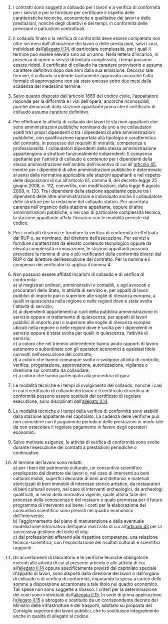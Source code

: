 1. I contratti sono soggetti a collaudo per i lavori e a verifica di conformità per i servizi e per le forniture per certificare il rispetto delle caratteristiche tecniche, economiche e qualitative dei lavori e delle prestazioni, nonché degli obiettivi e dei tempi, in conformità delle previsioni e pattuizioni contrattuali.

2. Il collaudo finale o la verifica di conformità deve essere completato non oltre sei mesi dall'ultimazione dei lavori o delle prestazioni, salvi i casi, individuati dall’[allegato II.14](/index.html?section=attachment-2-14&version=1), di particolare complessità, per i quali il termine può essere elevato sino ad un anno. Nella lettera d’incarico, in presenza di opere o servizi di limitata complessità, i tempi possono essere ridotti. Il certificato di collaudo ha carattere provvisorio e assume carattere definitivo dopo due anni dalla sua emissione. Decorso tale termine, il collaudo si intende tacitamente approvato ancorché l'atto formale di approvazione non sia stato emesso entro due mesi dalla scadenza del medesimo termine. 

3. Salvo quanto disposto dall'articolo 1669 del codice civile, l'appaltatore risponde per la difformità e i vizi dell'opera, ancorché riconoscibili, purché denunciati dalla stazione appaltante prima che il certificato di collaudo assuma carattere definitivo.

4. Per effettuare le attività di collaudo dei lavori le stazioni appaltanti che sono amministrazioni pubbliche nominano da uno a tre collaudatori scelti tra i propri dipendenti o tra i dipendenti di altre amministrazioni pubbliche, con qualificazione rapportata alla tipologia e caratteristica del contratto, in possesso dei requisiti di moralità, competenza e professionalità. I collaudatori dipendenti della stessa amministrazione appartengono a strutture funzionalmente indipendenti. Il compenso spettante per l'attività di collaudo è contenuto per i dipendenti della stessa amministrazione nell'ambito dell'incentivo di cui all'[articolo 45](/index.html?article=articolo-45&version=1), mentre per i dipendenti di altre amministrazioni pubbliche è determinato ai sensi della normativa applicabile alle stazioni appaltanti e nel rispetto delle disposizioni di cui all'articolo 61, comma 9, del decreto-legge 25 giugno 2008, n. 112, convertito, con modificazioni, dalla legge 6 agosto 2008, n. 133. Tra i dipendenti della stazione appaltante oppure tra i dipendenti delle altre amministrazioni è individuato anche il collaudatore delle strutture per la redazione del collaudo statico. Per accertata carenza nell'organico della stazione appaltante, oppure di altre amministrazioni pubbliche, o nei casi di particolare complessità tecnica, la stazione appaltante affida l’incarico con le modalità previste dal codice.

5. Per i contratti di servizi e forniture la verifica di conformità è effettuata dal RUP o, se nominato, dal direttore dell’esecuzione. Per servizi e forniture caratterizzati da elevato contenuto tecnologico oppure da elevata complessità o innovazione, le stazioni appaltanti possono prevedere la nomina di uno o più verificatori della conformità diversi dal RUP o dal direttore dell’esecuzione del contratto. Per la nomina e il compenso dei verificatori si applica il comma 4. 

6. Non possono essere affidati incarichi di collaudo e di verifica di conformità:<br>a) ai magistrati ordinari, amministrativi e contabili, e agli avvocati e procuratori dello Stato, in attività di servizio e, per appalti di lavori pubblici di importo pari o superiore alle soglie di rilevanza europea, a quelli in quiescenza nella regione o nelle regioni dove è stata svolta l'attività di servizio; <br>b) ai dipendenti appartenenti ai ruoli della pubblica amministrazione in servizio oppure in trattamento di quiescenza, per appalti di lavori pubblici di importo pari o superiore alle soglie di rilevanza europea ubicati nella regione o nelle regioni dove è svolta per i dipendenti in servizio oppure è stata svolta per quelli in quiescenza, l'attività di servizio;<br>c) a coloro che nel triennio antecedente hanno avuto rapporti di lavoro autonomo o subordinato con gli operatori economici a qualsiasi titolo coinvolti nell'esecuzione del contratto; <br>d) a coloro che hanno comunque svolto o svolgono attività di controllo, verifica, progettazione, approvazione, autorizzazione, vigilanza o direzione sul contratto da collaudare;<br>e) a coloro che hanno partecipato alla procedura di gara.

7. Le modalità tecniche e i tempi di svolgimento del collaudo, nonché i casi in cui il certificato di collaudo dei lavori e il certificato di verifica di conformità possono essere sostituiti dal certificato di regolare esecuzione, sono disciplinati dall’[allegato II.14](/index.html?section=attachment-2-14&version=1).

8. Le modalità tecniche e i tempi della verifica di conformità sono stabiliti dalla stazione appaltante nel capitolato. La cadenza delle verifiche può non coincidere con il pagamento periodico delle prestazioni in modo tale da non ostacolare il regolare pagamento in favore degli operatori economici. 

9. Salvo motivate esigenze, le attività di verifica di conformità sono svolte durante l’esecuzione dei contratti a prestazioni periodiche o continuative.

10. Al termine del lavoro sono redatti:<br>a) per i beni del patrimonio culturale, un consuntivo scientifico predisposto dal direttore dei lavori o, nel caso di interventi su beni culturali mobili, superfici decorate di beni architettonici e materiali storicizzati di beni immobili di interesse storico artistico, da restauratori di beni culturali ovvero, nel caso di interventi archeologici, da archeologi qualificati, ai sensi della normativa vigente, quale ultima fase del processo della conoscenza e del restauro e quale premessa per il futuro programma di intervento sul bene; i costi per la elaborazione del consuntivo scientifico sono previsti nel quadro economico dell'intervento;<br>b) l'aggiornamento del piano di manutenzione e della eventuale modellazione informativa dell’opera realizzata di cui all’[articolo 43](/index.html?article=articolo-43&version=1) per la successiva gestione del ciclo di vita;<br>c) dai professionisti afferenti alle rispettive competenze, una relazione tecnico-scientifica, con l'esplicitazione dei risultati culturali e scientifici raggiunti.

11. Gli accertamenti di laboratorio e le verifiche tecniche obbligatorie inerenti alle attività di cui al presente articolo e alle attività di cui all’[allegato II.14](/index.html?section=attachment-2-14&version=1) oppure specificamente previsti dal capitolato speciale d'appalto di lavori, sono disposti dalla direzione dei lavori o dall'organo di collaudo o di verifica di conformità, imputando la spesa a carico delle somme a disposizione accantonate a tale titolo nel quadro economico. Tali spese non sono soggette a ribasso. I criteri per la determinazione dei costi sono individuati dall’[allegato II.15](/index.html?section=attachment-2-15&version=1). In sede di prima applicazione l’[allegato II.15](/index.html?section=attachment-2-15&version=1) è abrogato e sostituito da un corrispondente decreto del Ministro delle infrastrutture e dei trasporti, adottato su proposta del Consiglio superiore dei lavori pubblici, che lo sostituisce integralmente anche in qualità di allegato al codice.
